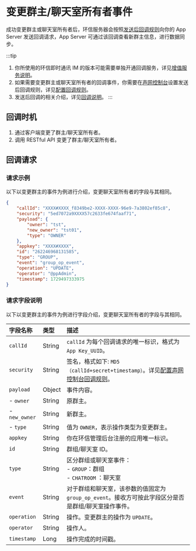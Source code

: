 # 变更群主/聊天室所有者事件

成功变更群主或聊天室所有者后，环信服务器会按照[发送后回调规则](/product/enable_and_configure_IM.html#配置回调规则)向你的 App Server 发送回调请求，App Server 可通过该回调查看新群主信息，进行数据同步。

:::tip
1. 你所使用的环信即时通讯 IM 的版本可能需要单独开通回调服务，详见[增值服务说明](/product/pricing.html#增值服务费用)。
2. 如果需要变更群主或聊天室所有者的回调事件，你需要在[声网控制台](https://console.shengwang.cn/overview)设置发送后回调规则，详见[配置回调规则](/product/enable_and_configure_IM.html#配置回调规则)。
3. 发送后回调的相关介绍，详见[回调说明](/docs/sdk/server-side/callback_postsending.html)。
:::
 
## 回调时机

1. 通过客户端变更了群主/聊天室所有者。
2. 调用 RESTful API 变更了群主/聊天室所有者。

## 回调请求

### 请求示例

以下以变更群主的事件为例进行介绍，变更聊天室所有者的字段与其相同。

```json
{
	"callId": "XXXX#XXXX_f8349be2-XXXX-XXXX-96e9-7a3802ef85c8",
	"security": "5ed7072a9XXXX57c2633fe674faaf71",
	"payload": {
		"owner": "tst",
		"new_owner": "tst01",
		"type": "OWNER"
	},
	"appkey": "XXXX#XXXX",
	"id": "262246968131585",
	"type": "GROUP",
	"event": "group_op_event",
	"operation": "UPDATE",
	"operator": "@ppAdmin",
	"timestamp": 1729497333975
}

```

### 请求字段说明

以下以变更群主的事件为例进行字段介绍，变更聊天室所有者的字段与其相同。

| 字段名称         | 类型   | 描述                                                         |
| :------------- | :----- | :----------------------------------------------------------- |
| `callId`       | String   | `callId` 为每个回调请求的唯一标识，格式为 `App Key_UUID`。 | 
| `security`     | String | 签名，格式如下: `MD5（callId+secret+timestamp）`。详见[配置声网控制台回调规则](/product/enable_and_configure_IM.html#配置回调规则)。|
| `payload`       | Object | 事件内容。                                                     |
|  - `owner`| String | 原群主。 |
|  - `new_owner`   | String | 新群主。 |
|  - `type`   | String | 值为 `OWNER`，表示操作类型为变更群主。 |
| `appkey`       | String | 你在环信管理后台注册的应用唯一标识。  |
| `id`       | String | 群组/聊天室 ID。                                                 |
| `type`         | String | 区分群组或聊天室事件：<br/> - `GROUP`：群组 <br/> - `CHATROOM` ：聊天室   |
| `event`        | String | 对于群组和聊天室，该参数的值固定为 `group_op_event`。接收方可按此字段区分是否是群组/聊天室操作事件。 | 
| `operation`    | String | 操作。变更群主的操作为 `UPDATE`。 |
| `operator`     | String | 操作人。                      | 
| `timestamp`    | Long   | 操作完成的时间戳。             | 
